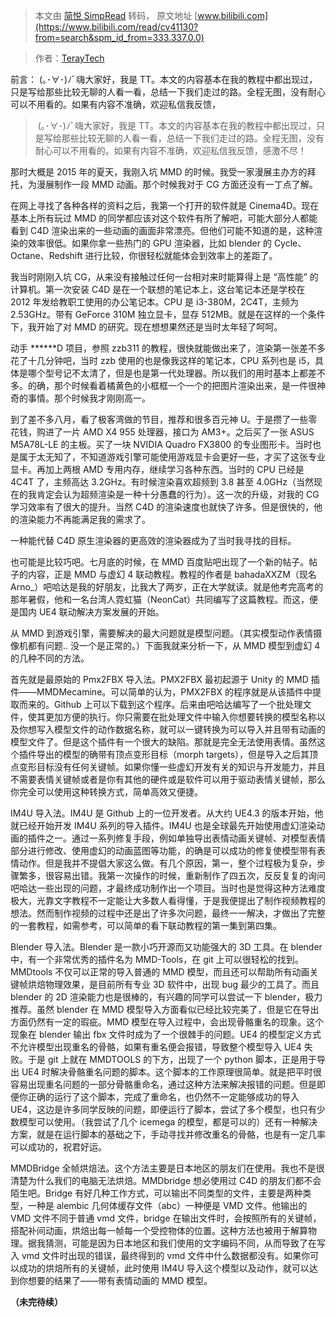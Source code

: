 > 本文由 [简悦 SimpRead](http://ksria.com/simpread/) 转码， 原文地址 [www.bilibili.com](https://www.bilibili.com/read/cv41130?from=search&spm_id_from=333.337.0.0)

> 作者：[TerayTech](https://space.bilibili.com/24434095)

 前言： (｡･∀･)ﾉﾞ嗨大家好，我是 TT。本文的内容基本在我的教程中都出现过，只是写给那些比较无聊的人看一看，总结一下我们走过的路。全程无图，没有耐心可以不用看的。如果有内容不准确，欢迎私信我反馈，

>  (｡･∀･)ﾉﾞ嗨大家好，我是 TT。本文的内容基本在我的教程中都出现过，只是写给那些比较无聊的人看一看，总结一下我们走过的路。全程无图，没有耐心可以不用看的。如果有内容不准确，欢迎私信我反馈，感激不尽！

那时大概是 2015 年的夏天，我刚入坑 MMD 的时候。我受一家漫展主办方的拜托，为漫展制作一段 MMD 动画。那个时候我对于 CG 方面还没有一丁点了解。

在网上寻找了各种各样的资料之后，我第一个打开的软件就是 Cinema4D。现在基本上所有玩过 MMD 的同学都应该对这个软件有所了解吧，可能大部分人都能看到 C4D 渲染出来的一些动画的画面非常漂亮。但他们可能不知道的是，这种渲染的效率很低。如果你拿一些热门的 GPU 渲染器，比如 blender 的 Cycle、Octane、Redshift 进行比较，你很轻松就能体会到效率上的差距了。

我当时刚刚入坑 CG，从来没有接触过任何一台相对来时能算得上是 “高性能” 的计算机。第一次安装 C4D 是在一个联想的笔记本上，这台笔记本还是学校在 2012 年发给教职工使用的办公笔记本。CPU 是 i3-380M，2C4T，主频为 2.53GHz。带有 GeForce 310M 独立显卡，显存 512MB。就是在这样的一个条件下，我开始了对 MMD 的研究。现在想想果然还是当时太年轻了呵呵。

动手 ******D 项目，参照 zzb311 的教程，很快就能做出来了，渲染第一张差不多花了十几分钟吧，当时 zzb 使用的也是像我这样的笔记本，CPU 系列也是 i5，具体是哪个型号记不太清了，但是也是第一代处理器。所以我们的用时基本上都差不多。的确，那个时候看着橘黄色的小框框一个一个的把图片渲染出来，是一件很神奇的事情。那个时候我才刚刚高一。

到了差不多八月，看了极客湾做的节目，推荐和很多百元神 U。于是攒了一些零花钱，购进了一片 AMD X4 955 处理器，接口为 AM3+。之后买了一张 ASUS M5A78L-LE 的主板。买了一块 NVIDIA Quadro FX3800 的专业图形卡。当时也是属于太无知了，不知道游戏引擎可能使用游戏显卡会更好一些，才买了这张专业显卡。再加上两根 AMD 专用内存，继续学习各种东西。当时的 CPU 已经是 4C4T 了，主频高达 3.2GHz。有时候渲染喜欢超频到 3.8 甚至 4.0GHz（当然现在的我肯定会认为超频渲染是一种十分愚蠢的行为）。这一次的升级，对我的 CG 学习效率有了很大的提升。当然 C4D 的渲染速度也就快了许多。但是很快的，他的渲染能力不再能满足我的需求了。

一种能代替 C4D 原生渲染器的更高效的渲染器成为了当时我寻找的目标。

也可能是比较巧吧。七月底的时候，在 MMD 百度贴吧出现了一个新的帖子。帖子的内容，正是 MMD 与虚幻 4 联动教程。教程的作者是 bahadaXXZM（现名 Arno_）吧哈达是我的好朋友，比我大了两岁，正在大学就读。就是他考完高考的那年暑假，他和一名台湾人霓虹猫（NeonCat）共同编写了这篇教程。而这，便是国内 UE4 联动解决方案发展的开始。

从 MMD 到游戏引擎，需要解决的最大问题就是模型问题。（其实模型动作表情摄像机都有问题.. 没一个是正常的。）下面我就来分析一下，从 MMD 模型到虚幻 4 的几种不同的方法。

首先就是最原始的 Pmx2FBX 导入法。PMX2FBX 最初起源于 Unity 的 MMD 插件——MMDMecamine。可以简单的认为，PMX2FBX 的程序就是从该插件中提取而来的。Github 上可以下载到这个程序。后来由吧哈达编写了一个批处理文件，使其更加方便的执行。你只需要在批处理文件中输入你想要转换的模型名称以及你想写入模型文件的动作数据名称，就可以一键转换为可以导入并且带有动画的模型文件了。但是这个插件有一个很大的缺陷。那就是完全无法使用表情。虽然这个插件导出的模型的确带有顶点变形目标（morph targets），但是导入之后其顶点变形目标没有任何关键帧。如果你懂一些虚幻开发有关的知识与开发能力，并且不需要表情关键帧或者是你有其他的硬件或是软件可以用于驱动表情关键帧，那么你完全可以使用这种转换方式，简单高效又便捷。

IM4U 导入法。IM4U 是 Github 上的一位开发者。从大约 UE4.3 的版本开始，他就已经开始开发 IM4U 系列的导入插件。IM4U 也是全球最先开始使用虚幻渲染动画的插件之一。通过一系列修复手段，例如单独导出表情动画关键帧、对模型表情部分进行修改、使用虚幻的动画蓝图等功能，的确是可以成功的修复使模型带有表情动作。但是我并不提倡大家这么做。有几个原因，第一，整个过程极为复杂，步骤繁多，很容易出错。我第一次操作的时候，重新制作了四五次，反反复复的询问吧哈达一些出现的问题，才最终成功制作出一个项目。当时也是觉得这种方法难度极大，光靠文字教程不一定能让大多数人看得懂，于是我便提出了制作视频教程的想法。然而制作视频的过程中还是出了许多次问题，最终一一解决，才做出了完整的一套教程，如需参考，可以简单的看下联动教程的第一集到第四集。

Blender 导入法。Blender 是一款小巧开源而又功能强大的 3D 工具。在 blender 中，有一个非常优秀的插件名为 MMD-Tools，在 git 上可以很轻松的找到。MMDtools 不仅可以正常的导入普通的 MMD 模型，而且还可以帮助所有动画关键帧烘焙物理效果，是目前所有专业 3D 软件中，出现 bug 最少的工具了。而且 blender 的 2D 渲染能力也是很棒的，有兴趣的同学可以尝试一下 blender，极力推荐。虽然 blender 在 MMD 模型导入方面看似已经比较完美了，但是它在导出方面仍然有一定的瑕疵。MMD 模型在导入过程中，会出现骨骼重名的现象。这个现象在 blender 输出 fbx 文件时成为了一个很棘手的问题。UE4 的模型定义方式不允许模型出现重名的骨骼，如果有重名便会报错，导致整个模型导入 UE4 失败。于是 git 上就在 MMDTOOLS 的下方，出现了一个 python 脚本，正是用于导出 UE4 时解决骨骼重名问题的脚本。这个脚本的工作原理很简单。就是把平时很容易出现重名问题的一部分骨骼重命名，通过这种方法来解决报错的问题。但是即便你正确的运行了这个脚本，完成了重命名，也仍然不一定能够成功的导入 UE4，这边是许多同学反映的问题，即便运行了脚本，尝试了多个模型，也只有少数模型可以使用。（我尝试了几个 icemega 的模型，都是可以的）还有一种解决方案，就是在运行脚本的基础之下，手动寻找并修改重名的骨骼，也是有一定几率可以成功的，祝君好运。

MMDBridge 全帧烘焙法。这个方法主要是日本地区的朋友们在使用。我也不是很清楚为什么我们的电脑无法烘焙。MMDbridge 想必使用过 C4D 的朋友们都不会陌生吧。Bridge 有好几种工作方式，可以输出不同类型的文件，主要是两种类型，一种是 alembic 几何体缓存文件（abc）一种便是 VMD 文件。他输出的 VMD 文件不同于普通 vmd 文件，bridge 在输出文件时，会按照所有的关键帧，搭配补间动画，烘焙出每一帧每一个受控物体的位置。这种方法也被用于解算物理。据我猜测，可能是因为日本地区和我们使用的文字编码不同，从而导致了在写入 vmd 文件时出现的错误，最终得到的 vmd 文件中什么数据都没有。如果你可以成功的烘焙所有的关键帧，此时使用 IM4U 导入这个模型以及动作，就可以达到你想要的结果了——带有表情动画的 MMD 模型。

 **（未完待续）**
